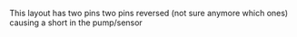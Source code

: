 This layout has two pins two pins reversed (not sure anymore which ones) causing a short in the pump/sensor
